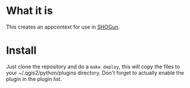 # What it is

This creates an appcontext for use in [SHOGun](https://github.com/terrestris/shogun2).

# Install

Just clone the repository and do a `make deploy`, this will copy the
files to your ~/.qgis2/python/plugins directory. Don't forget to
actually enable the plugin in the plugin list.
